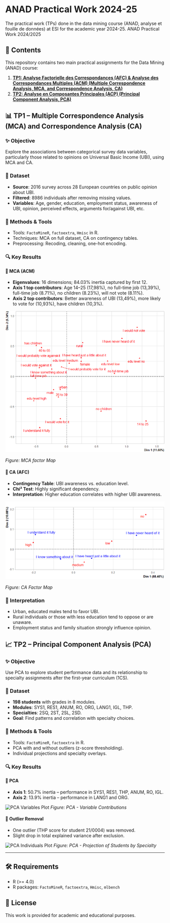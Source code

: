 # ANAD Practical Work 2024-25
The practical work (TPs) done in the data mining course (ANAD, analyse et fouille de données) at ESI for the academic year 2024-25.
ANAD Practical Work 2024/2025

## 📁 Contents
This repository contains two main practical assignments for the Data Mining (ANAD) course:

1. **[TP1: Analyse Factorielle des Correspondances (AFC) & Analyse des Correspondances Multiples (ACM) (Multiple Correspondence Analysis, MCA, and Correspondence Analysis, CA)](#TP1)**
2. **[TP2: Analyse en Composantes Principales (ACP) (Principal Component Analysis, PCA)](#TP2)**

<a name="TP1"></a>
## 📊 TP1 – Multiple Correspondence Analysis (MCA) and Correspondence Analysis (CA)

### ✨ Objective
Explore the associations between categorical survey data variables, particularly those related to opinions on Universal Basic Income (UBI), using MCA and CA.

### 📌 Dataset
- **Source**: 2016 survey across 28 European countries on public opinion about UBI.
- **Filtered**: 8986 individuals after removing missing values.
- **Variables**: Age, gender, education, employment status, awareness of UBI, opinion, perceived effects, arguments for/against UBI, etc.

### 🧪 Methods & Tools
- Tools: `FactoMineR`, `factoextra`, `Hmisc` in R.
- Techniques: MCA on full dataset, CA on contingency tables.
- Preprocessing: Recoding, cleaning, one-hot encoding.

### 🔍 Key Results

#### 🎯 MCA (ACM)
- **Eigenvalues**: 16 dimensions; 84.03% inertia captured by first 12.
- **Axis 1 top contributors**: Age 14–25 (17,98%), no full-time job (13,39%), full-time job (8.71%), no children (8.23%), will not vote (8.11%).
- **Axis 2 top contributors**: Better awareness of UBI (13,49%), more likely to vote for (10,93%), have children (10,3%).

![MCA factor Map](figures/tp1_mca_biplot.png)

*Figure: MCA factor Map*

#### 📌 CA (AFC)
- **Contingency Table**: UBI awareness vs. education level.
- **Chi² Test**: Highly significant dependency.
- **Interpretation**: Higher education correlates with higher UBI awareness.

![CA Factor Map](figures/tp1_ca_biplot.png)

*Figure: CA Factor Map*

### 🧠 Interpretation
- Urban, educated males tend to favor UBI.
- Rural individuals or those with less education tend to oppose or are unaware.
- Employment status and family situation strongly influence opinion.

<a name="TP2"></a>
## 📈 TP2 – Principal Component Analysis (PCA)

### ✨ Objective
Use PCA to explore student performance data and its relationship to specialty assignments after the first-year curriculum (1CS).

### 📌 Dataset
- **198 students** with grades in 8 modules.
- **Modules**: SYS1, RES1, ANUM, RO, ORG, LANG1, IGL, THP.
- **Specialties**: 2SQ, 2ST, 2SL, 2SD.
- **Goal**: Find patterns and correlation with specialty choices.

### 🧪 Methods & Tools
- Tools: `FactoMineR`, `factoextra` in R.
- PCA with and without outliers (z-score thresholding).
- Individual projections and specialty overlays.

### 🔍 Key Results

#### 🎯 PCA
- **Axis 1**: 50.7% inertia – performance in SYS1, RES1, THP, ANUM, RO, IGL.
- **Axis 2**: 13.9% inertia – performance in LANG1 and ORG.

![PCA Variables Plot](figures/tp2_pca_variables.png)
*Figure: PCA - Variable Contributions*

#### 🔁 Outlier Removal
- One outlier (THP score for student 21/0004) was removed.
- Slight drop in total explained variance after exclusion.

![PCA Individuals Plot](figures/tp2_pca_individuals.png)
*Figure: PCA - Projection of Students by Specialty*

---

## 🛠️ Requirements

- R (>= 4.0)
- R packages: `FactoMineR`, `factoextra`, `Hmisc`, `mlbench`

## 📜 License

This work is provided for academic and educational purposes.


